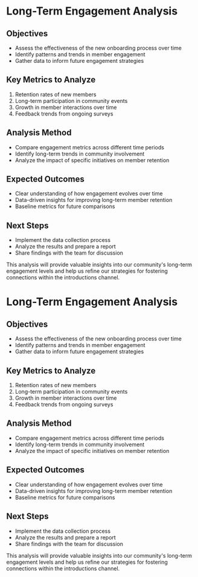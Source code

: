 # Long-Term Engagement Analysis

## Objectives
- Assess the effectiveness of the new onboarding process over time
- Identify patterns and trends in member engagement
- Gather data to inform future engagement strategies

## Key Metrics to Analyze
1. Retention rates of new members
2. Long-term participation in community events
3. Growth in member interactions over time
4. Feedback trends from ongoing surveys

## Analysis Method
- Compare engagement metrics across different time periods
- Identify long-term trends in community involvement
- Analyze the impact of specific initiatives on member retention

## Expected Outcomes
- Clear understanding of how engagement evolves over time
- Data-driven insights for improving long-term member retention
- Baseline metrics for future comparisons

## Next Steps
- Implement the data collection process
- Analyze the results and prepare a report
- Share findings with the team for discussion

This analysis will provide valuable insights into our community's long-term engagement levels and help us refine our strategies for fostering connections within the introductions channel.

# Long-Term Engagement Analysis

## Objectives
- Assess the effectiveness of the new onboarding process over time
- Identify patterns and trends in member engagement
- Gather data to inform future engagement strategies

## Key Metrics to Analyze
1. Retention rates of new members
2. Long-term participation in community events
3. Growth in member interactions over time
4. Feedback trends from ongoing surveys

## Analysis Method
- Compare engagement metrics across different time periods
- Identify long-term trends in community involvement
- Analyze the impact of specific initiatives on member retention

## Expected Outcomes
- Clear understanding of how engagement evolves over time
- Data-driven insights for improving long-term member retention
- Baseline metrics for future comparisons

## Next Steps
- Implement the data collection process
- Analyze the results and prepare a report
- Share findings with the team for discussion

This analysis will provide valuable insights into our community's long-term engagement levels and help us refine our strategies for fostering connections within the introductions channel.